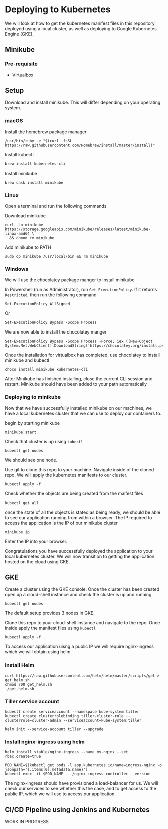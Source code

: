 # Deploying to Kubernetes

We will look at how to get the kubernetes manifest files in this repository deployed using a local cluster, as well as deploying to Google Kubernetes Engine (GKE).


## Minikube

### Pre-requisite
* Virtualbox

## Setup
Download and install minikube. This will differ depending on your operating system.

### macOS

Install the homebrew package manager
```
/usr/bin/ruby -e "$(curl -fsSL https://raw.githubusercontent.com/Homebrew/install/master/install)"
```
Install kubectl
```
brew install kubernetes-cli
```
<!-- Download and install Virtualbox, we can use brew to accomplish this or download it directly from oracle.
```
brew install cask
brew cask install virtualbox
``` -->
Install minikube
```
brew cask install minikube
```


### Linux
Open a terminal and run the following commands

<!-- Install Virtualbox

* Ubuntu:
`
sudo apt-get install virtualbox
`
* CentOS: `sudo yum install virtualbox` -->

Download minikube
```
curl -Lo minikube https://storage.googleapis.com/minikube/releases/latest/minikube-linux-amd64 \
  && chmod +x minikube
  ```
Add minikube to PATH
```
sudo cp minikube /usr/local/bin && rm minikube
```


### Windows
We will use the chocolatey package manger to install minikube

In Powershell (run as Administrator), run `Get-ExecutionPolicy`. If it returns `Restricted`, then run the following command

```
Set-ExecutionPolicy AllSigned
```
Or
```
Set-ExecutionPolicy Bypass -Scope Process
```

We are now able to install the chocolatey manger
```
Set-ExecutionPolicy Bypass -Scope Process -Force; iex ((New-Object System.Net.WebClient).DownloadString('https://chocolatey.org/install.ps1'))
```
<!-- Download and install virtualbox
```
choco install virtualbox
``` -->

Once the installation for virtualbox has completed, use chocolatey to install minikube and kubectl
```
choco install minikube kubernetes-cli
```
After Minikube has finished installing, close the current CLI session and restart. Minikube should have been added to your path automatically

### Deploying to minikube

Now that we have successfully installed minikube on our machines, we have a local kubernetes cluster that we can use to deploy our containers to.

begin by starting minikube

```
minikube start
```

Check that cluster is up using `kubectl`

```
kubectl get nodes
```
We should see one node.

Use git to clone this repo to your machine. Navigate inside of the cloned repo. We will apply the kubernetes manifests to our cluster.

```
kubectl apply -f .
```

Check whether the objects are being created from the maifest files

```
kubectl get all
```
once the state of all the objects is stated as being ready, we should be able to see our application running from within a browser. The IP required to access the application is the IP of our minikube cluster

```
minikube ip
```

Enter the IP into your browser. 

Congratulations you have successfully deployed the application to your local kubernetes cluster. We will now transition to getting the application hosted on the cloud using GKE.


## GKE

Create a cluster using the GKE console. Once the cluster has been created open up a cloud-shell instance and check the cluster is up and running.

```
kubectl get nodes
```

The default setup provides 3 nodes in GKE.

Clone this repo to your cloud-shell instance and navigate to the repo. Once inside apply the manifest files using `kubectl`

```
kubectl apply -f .
```

To access our application uisng a public IP we will require nginx-ingress which we will obtain using helm.

### Install Helm

```
curl https://raw.githubusercontent.com/helm/helm/master/scripts/get > get_helm.sh
chmod 700 get_helm.sh
./get_helm.sh
```

### Tiller service account

```
kubectl create serviceaccount --namespace kube-system tiller
kubectl create clusterrolebinding tiller-cluster-rule --clusterrole=cluster-admin --serviceaccount=kube-system:tiller

helm init --service-account tiller --upgrade
```
### Install nginx-ingress using helm

```
helm install stable/nginx-ingress --name my-nginx --set rbac.create=true
```

```
POD_NAME=$(kubectl get pods -l app.kubernetes.io/name=ingress-nginx -o jsonpath='{.items[0].metadata.name}')
kubectl exec -it $POD_NAME -- /nginx-ingress-controller --version
```

The nginx-ingress should have provisioned a load-balancer for us. We will check our services to see whether this the case, and to get access to the public IP, which we will use to access our application.

## CI/CD Pipeline using Jenkins and Kubernetes

WORK IN PROGRESS
